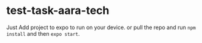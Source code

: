 # test-task-aara-tech


Just Add project to expo to run on your device. or pull the repo and run
```npm install``` and then ```expo start```.

